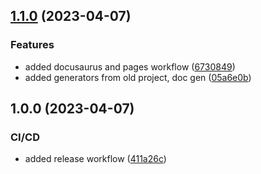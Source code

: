 ## [1.1.0](https://github.com/nxfullstack/style-lib/compare/v1.0.0...v1.1.0) (2023-04-07)


### Features

* added docusaurus and pages workflow ([6730849](https://github.com/nxfullstack/style-lib/commit/6730849d9e1b7d25312cc5786dc38067aa5c742a))
* added generators from old project, doc gen ([05a6e0b](https://github.com/nxfullstack/style-lib/commit/05a6e0b02ff7b7b6ef4e74530bc4f562cbbd8a5c))

## 1.0.0 (2023-04-07)

### CI/CD

- added release workflow ([411a26c](https://github.com/nxfullstack/style-lib/commit/411a26c95c088a5efe0b676293086d48eb7cf215))
